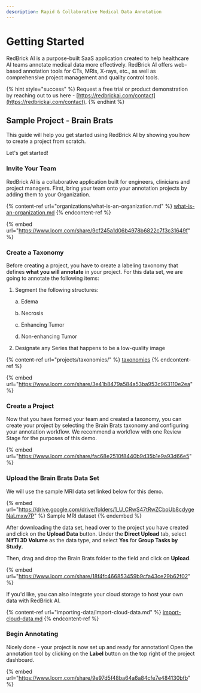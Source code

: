 ```yaml
---
description: Rapid & Collaborative Medical Data Annotation
---
```


# Getting Started

RedBrick AI is a purpose-built SaaS application created to help healthcare AI teams annotate medical data more effectively. RedBrick AI offers web-based annotation tools for CTs, MRIs, X-rays, etc., as well as comprehensive project management and quality control tools.

{% hint style="success" %}
Request a free trial or product demonstration by reaching out to us here - [https://redbrickai.com/contact](https://redbrickai.com/contact).
{% endhint %}

## Sample Project - Brain Brats

This guide will help you get started using RedBrick AI by showing you how to create a project from scratch.&#x20;

Let's get started!&#x20;

### Invite Your Team

RedBrick AI is a collaborative application built for engineers, clinicians and project managers. First, bring your team onto your annotation projects by adding them to your Organization.

{% content-ref url="organizations/what-is-an-organization.md" %}
[what-is-an-organization.md](organizations/what-is-an-organization.md)
{% endcontent-ref %}

{% embed url="https://www.loom.com/share/9cf245a1d06b4978b6822c7f3c31649f" %}

### Create a Taxonomy

Before creating a project, you have to create a labeling taxonomy that defines **what you will annotate** in your project. For this data set, we are going to annotate the following items:&#x20;

1.  Segment the following structures:&#x20;

    a. Edema

    b. Necrosis

    c. Enhancing Tumor

    d. Non-enhancing Tumor
2. Designate any Series that happens to be a low-quality image

{% content-ref url="projects/taxonomies/" %}
[taxonomies](projects/taxonomies/)
{% endcontent-ref %}

{% embed url="https://www.loom.com/share/3e41b8479a584a53ba953c963110e2ea" %}

### Create a Project

Now that you have formed your team and created a taxonomy, you can create your project by selecting the Brain Brats taxonomy and configuring your annotation workflow. We recommend a workflow with one Review Stage for the purposes of this demo.

{% embed url="https://www.loom.com/share/fac68e2510f8440b9d35b1e9a93d66e5" %}

### Upload the Brain Brats Data Set

We will use the sample MRI data set linked below for this demo.

{% embed url="https://drive.google.com/drive/folders/1_U_CRwS47tRwZCboUb8cdygeNaLmxw7P" %}
Sample MRI dataset
{% endembed %}

After downloading the data set, head over to the project you have created and click on the **Upload Data** button. Under the **Direct Upload** tab, select **NIfTI 3D Volume** as the data type, and select **Yes** for **Group Tasks by Study**.

Then, drag and drop the Brain Brats folder to the field and click on **Upload**.

{% embed url="https://www.loom.com/share/18f4fc466853459b9cfa43ce29b62f02" %}

If you'd like, you can also integrate your cloud storage to host your own data with RedBrick AI.

{% content-ref url="importing-data/import-cloud-data.md" %}
[import-cloud-data.md](importing-data/import-cloud-data.md)
{% endcontent-ref %}

### Begin Annotating

Nicely done - your project is now set up and ready for annotation! Open the annotation tool by clicking on the **Label** button on the top right of the project dashboard.

{% embed url="https://www.loom.com/share/9e97d5f48ba64a6a84cfe7e484130bfb" %}
